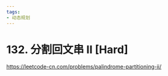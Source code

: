 ```yaml
---
tags:
- 动态规划
---
```


# 132. 分割回文串 II [Hard]

<https://leetcode-cn.com/problems/palindrome-partitioning-ii/>
